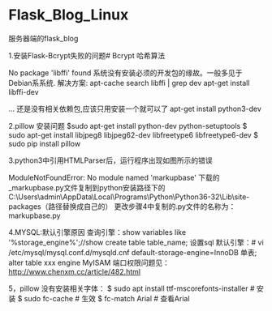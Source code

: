 # Flask_Blog_Linux
服务器端的flask_blog

1.安装Flask-Bcrypt失败的问题# Bcrypt 哈希算法

  No package 'libffi' found
  系统没有安装必须的开发包的缘故。一般多见于Debian系系统.
  解决方案:
  apt-cache search libffi | grep dev
  apt-get install libffi-dev

  ...
  还是没有相关依赖包,应该只用安装一个就可以了
  apt-get install python3-dev


2.pillow 安装问题
  $sudo apt-get install python-dev python-setuptools
  $ sudo apt-get install libjpeg8 libjpeg62-dev libfreetype6 libfreetype6-dev
  $ sudo pip install pillow


3.python3中引用HTMLParser后，运行程序出现如图所示的错误

 ModuleNotFoundError: No module named 'markupbase'
 下载的_markupbase.py文件复制到python安装路径下的C:\Users\admin\AppData\Local\Programs\Python\Python36-32\Lib\site-packages（路径替换成自己的）
 更改步骤4中复制的.py文件的名称为：markupbase.py

4.MYSQL:默认引擎原因
  查询引擎：show variables like '%storage_engine%';//show create table table_name;
  设置sql 默认引擎：# vi /etc/mysql/mysql.conf.d/mysqld.cnf    default-storage-engine=InnoDB
                      单表; alter table xxx engine MyISAM
  端口权限问题见：http://www.chenxm.cc/article/482.html

5，pillow 没有安装相关字体：
   $ sudo apt install ttf-mscorefonts-installer # 安装
   $ sudo fc-cache # 生效
   $ fc-match Arial # 查看Arial
